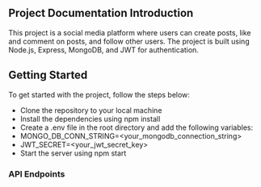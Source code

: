 ## Project Documentation Introduction
This project is a social media platform where users can create posts, like and comment on posts, and follow other users. 
The project is built using Node.js, Express, MongoDB, and JWT for authentication.

## Getting Started
To get started with the project, follow the steps below:
- Clone the repository to your local machine
- Install the dependencies using npm install
- Create a .env file in the root directory and add the following variables:
- MONGO_DB_CONN_STRING=<your_mongodb_connection_string>
- JWT_SECRET=<your_jwt_secret_key>
- Start the server using npm start

### API Endpoints
